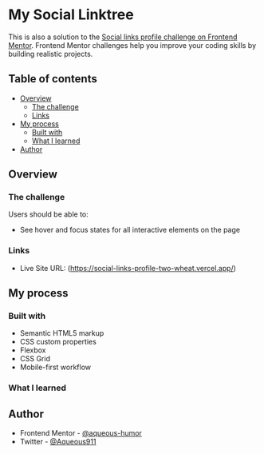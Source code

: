 # My Social Linktree

This is also a solution to the [Social links profile challenge on Frontend Mentor](https://www.frontendmentor.io/challenges/social-links-profile-UG32l9m6dQ). Frontend Mentor challenges help you improve your coding skills by building realistic projects. 

## Table of contents

- [Overview](#overview)
  - [The challenge](#the-challenge)
  - [Links](#links)
- [My process](#my-process)
  - [Built with](#built-with)
  - [What I learned](#what-i-learned)
- [Author](#author)

## Overview

### The challenge

Users should be able to:

- See hover and focus states for all interactive elements on the page


### Links

- Live Site URL: (https://social-links-profile-two-wheat.vercel.app/)

## My process

### Built with

- Semantic HTML5 markup
- CSS custom properties
- Flexbox
- CSS Grid
- Mobile-first workflow

### What I learned



## Author

- Frontend Mentor - [@aqueous-humor](https://www.frontendmentor.io/profile/aqueous-humor)
- Twitter - [@Aqueous911](https://www.twitter.com/Aqueous911)

